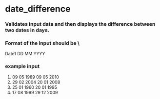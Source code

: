 # date_difference

### Validates input data and then displays the difference between two dates in days.

### Format of the input should be \
Date1 DD MM YYYY

### example input        
1. 09 05 1989 09 05 2010   
2. 29 02 2004  20 01 2008 
3. 25 01 1960  20 01 1995
4. 17 08 1999  29 12 2009
        
